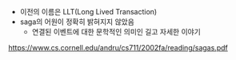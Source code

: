 - 이전의 이름은 LLT(Long Lived Transaction)
- saga의 어원이 정확히 밝혀지지 않았음
	- 연결된 이벤트에 대한 문학적인 의미인 길고 자세한 이야기

https://www.cs.cornell.edu/andru/cs711/2002fa/reading/sagas.pdf